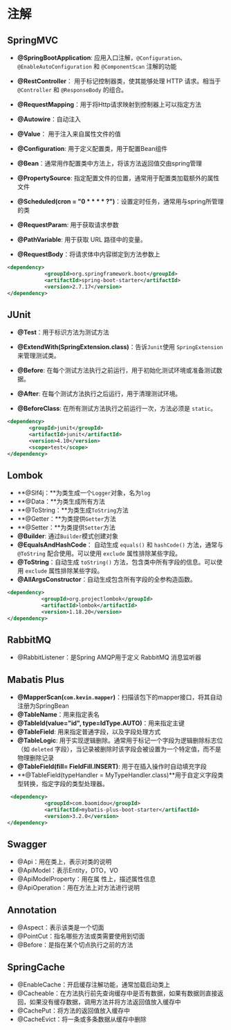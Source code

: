 # 注解

## SpringMVC

- **@SpringBootApplication**: 应用入口注解，`@Configuration`、`@EnableAutoConfiguration` 和 `@ComponentScan` 注解的功能
- **@RestController**： 用于标记控制器类，使其能够处理 HTTP 请求。相当于 `@Controller` 和 `@ResponseBody` 的组合。

- **@RequestMapping**：用于将Http请求映射到控制器上可以指定方法
- **@Autowire**：自动注入
- **@Value**： 用于注入来自属性文件的值
- **@Configuration**: 用于定义配置类，用于配置Bean组件
- **@Bean**：通常用作配置类中方法上，将该方法返回值交由spring管理
- **@PropertySource**: 指定配置文件的位置，通常用于配置类加载额外的属性文件
- **@Scheduled(cron = "0 \* \* \* \* ?")**：设置定时任务，通常用与spring所管理的类
- **@RequestParam**: 用于获取请求参数
- **@PathVariable**: 用于获取 URL 路径中的变量。
- **@RequestBody**：将请求体中内容绑定到方法参数上

```xml
<dependency>
            <groupId>org.springframework.boot</groupId>
            <artifactId>spring-boot-starter</artifactId>
            <version>2.7.17</version>
</dependency>
```

## JUnit

- **@Test**：用于标识方法为测试方法

- **@ExtendWith(SpringExtension.class)**：告诉` Junit `使用 `SpringExtension` 来管理测试类。

- **@Before**: 在每个测试方法执行之前运行，用于初始化测试环境或准备测试数据。
- **@After**: 在每个测试方法执行之后运行，用于清理测试环境。
- **@BeforeClass**: 在所有测试方法执行之前运行一次，方法必须是 `static`。

```xml
<dependency>
       <groupId>junit</groupId>
       <artifactId>junit</artifactId>
       <version>4.10</version>
       <scope>test</scope>
</dependency>
```

## Lombok

- **@Slf4j：**为类生成一个`Logger`对象，名为`log`
- **@Data：**为类生成所有方法
- **@ToString：**为类生成`ToString`方法
- **@Getter：**为类提供`Getter`方法
- **@Setter：**为类提供`Setter`方法
- **@Builder**: 通过`Builder`模式创建对象
- **@EqualsAndHashCode**： 自动生成 `equals()` 和 `hashCode()` 方法，通常与 `@ToString` 配合使用。可以使用 `exclude` 属性排除某些字段。
- **@ToString**：自动生成 `toString()` 方法，包含类中所有字段的信息。可以使用 `exclude` 属性排除某些字段。
- **@AllArgsConstructor**：自动生成包含所有字段的全参构造函数。

```xml
<dependency>
           <groupId>org.projectlombok</groupId>
           <artifactId>lombok</artifactId>
           <version>1.18.20</version>
</dependency>
```

## RabbitMQ

- @RabbitListener：是Spring AMQP用于定义 RabbitMQ 消息监听器

## Mabatis Plus

- **@MapperScan(`com.kevin.mapper`)**：扫描该包下的mapper接口，将其自动注册为SpringBean
- **@TableName**：用来指定表名
- **@TableId(value="id", type=IdType.AUTO)**：用来指定主键
- **@TableField**: 用来指定普通字段，以及字段处理方式
- **@TableLogic**: 用于实现逻辑删除。通常用于标记一个字段为逻辑删除标志位（如 `deleted` 字段），当记录被删除时该字段会被设置为一个特定值，而不是物理删除记录
- **@TableField(fill= FieldFill.INSERT)**: 用于在插入操作时自动填充字段
- **@TableField(typeHandler = MyTypeHandler.class)**用于自定义字段类型转换，指定字段的类型处理器。

```xml
 <dependency>
            <groupId>com.baomidou</groupId>
            <artifactId>mybatis-plus-boot-starter</artifactId>
            <version>3.2.0</version>
</dependency>
```

## Swagger

- @Api：用在类上，表示对类的说明
- @ApiModel：表示Entity，DTO，VO
- @ApiModelProperty：用在属                                                                                                                                                                                                                                                                                                                                                                                                                                                                                                                                                      性上，描述属性信息
- @ApiOperation：用在方法上对方法进行说明

## Annotation

- @Aspect：表示该类是一个切面
- @PointCut：指名哪些方法或类需要使用到切面
- @Before：是指在某个切点执行之前的方法

## SpringCache

- @EnableCache：开启缓存注解功能，通常加载启动类上
- @Cacheable：在方法执行前先查询缓存中是否有数据，如果有数据则直接返回，如果没有缓存数据，调用方法并将方法返回值放入缓存中
- @CachePut：将方法的返回值放入缓存中
- @CacheEvict：将一条或多条数据从缓存中删除


